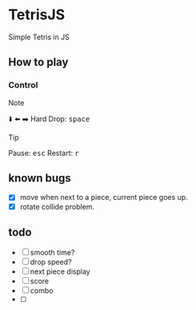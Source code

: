 # TetrisJS

Simple Tetris in JS

## How to play

### Control

> [!NOTE]  
> :arrow_down: :arrow_left: :arrow_right: 
> Hard Drop: <kbd>space</kbd>

> [!TIP]
> Pause: <kbd>esc</kbd>
> Restart: <kbd>r</kbd>

## known bugs

- [x] move when next to a piece, current piece goes up.
- [x] rotate collide problem.

## todo

- [ ] smooth time?
- [ ] drop speed?
- [ ] next piece display
- [ ] score
- [ ] combo
- [ ] 